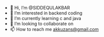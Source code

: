 - 👋 Hi, I’m @SIDDEQULAKBAR
- 👀 I’m interested in backend coding
- 🌱 I’m currently learning c and java
- 💞️ I’m looking to collaborate on 
- 📫 How to reach me akkuzans@gmail.com

<!---
SIDDEQULAKBAR/SIDDEQULAKBAR is a ✨ special ✨ repository because its `README.md` (this file) appears on your GitHub profile.
You can click the Preview link to take a look at your changes.
--->
